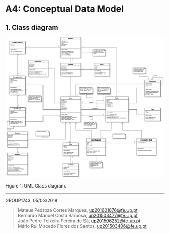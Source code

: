 # A4: Conceptual Data Model

## 1. Class diagram

<img src="images/UML.png" title="UML Class diagram">

Figure 1: UML Class diagram.

<!--
## 2. Additional Business Rules

> Business rules can be included in the UML diagram as UML notes or in a table in this section.

| Identifier | Name | Description |
| :----------:|:-------------:|:-----------|
| BR01 | Register | To register, user must fill a register form with full name, nickname, e-mail, birthday, gender and institution (not required). |

-->

<!--
***
 ## Revision history

Changes made to the first submission:
1. Item 1
1. Item 2
-->

***

GROUP1743, 05/03/2018

> Mateus Pedroza Cortes Marques, up201601876@fe.up.pt   
> Bernardo Manuel Costa Barbosa, up201503477@fe.up.pt   
> João Pedro Teixeira Pereira de Sá, up201506252@fe.up.pt   
> Mário Rui Macedo Flores dos Santos, up201503406@fe.up.pt  
